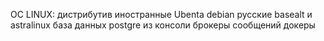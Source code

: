 OC LINUX: дистрибутив иностранные Ubenta debian русские basealt и astralinux
база данных postgre из консоли
брокеры сообщений
докеры
